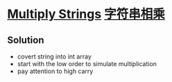 # [Multiply Strings](https://leetcode.com/problems/multiply-strings/) [字符串相乘](https://leetcode-cn.com/problems/multiply-strings/)
## Solution
* covert string into int array
* start with the low order to simulate multiplication
* pay attention to high carry
